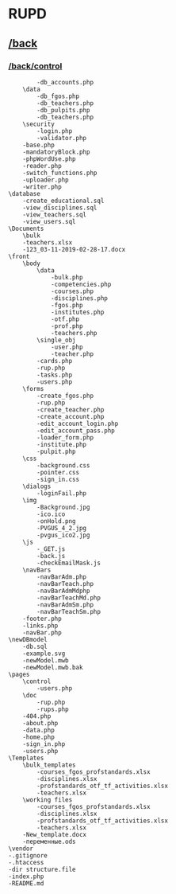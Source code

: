# RUPD
## [/back](/back)
### [/back/control](/back/control)

            -db_accounts.php
        \data               
            -db_fgos.php    
            -db_teachers.php
            -db_pulpits.php 
            -db_teachers.php
        \security
            -login.php
            -validator.php
        -base.php
        -mandatoryBlock.php
        -phpWordUse.php
        -reader.php
        -switch_functions.php
        -uploader.php
        -writer.php
    \database
        -create_educational.sql
        -view_disciplines.sql
        -view_teachers.sql
        -view_users.sql
    \Documents
        \bulk
        -teachers.xlsx
        -123_03-11-2019-02-28-17.docx
    \front
        \body
            \data
                -bulk.php
                -competencies.php
                -courses.php
                -disciplines.php
                -fgos.php
                -institutes.php
                -otf.php
                -prof.php
                -teachers.php
            \single_obj
                -user.php
                -teacher.php
            -cards.php
            -rup.php
            -tasks.php
            -users.php
        \forms
            -create_fgos.php
            -rup.php
            -create_teacher.php
            -create_account.php
            -edit_account_login.php
            -edit_account_pass.php 
            -loader_form.php       
            -institute.php         
            -pulpit.php           
        \css
            -background.css
            -pointer.css
            -sign_in.css
        \dialogs
            -loginFail.php
        \img
            -Background.jpg
            -ico.ico
            -onHold.png
            -PVGUS_4_2.jpg
            -pvgus_ico2.jpg
        \js
            -_GET.js          
            -back.js          
            -checkEmailMask.js
        \navBars
            -navBarAdm.php
            -navBarTeach.php
            -navBarAdmMdphp   
            -navBarTeachMd.php
            -navBarAdmSm.php  
            -navBarTeachSm.php
        -footer.php
        -links.php
        -navBar.php
    \newDBmodel
        -db.sql
        -example.svg
        -newModel.mwb
        -newModel.mwb.bak
    \pages
        \control      
            -users.php
        \doc
            -rup.php  
            -rups.php 
        -404.php
        -about.php
        -data.php
        -home.php 
        -sign_in.php
        -users.php
    \Templates
        \bulk_templates
            -courses_fgos_profstandards.xlsx
            -disciplines.xlsx
            -profstandards_otf_tf_activities.xlsx
            -teachers.xlsx
        \working files
            -courses_fgos_profstandards.xlsx
            -disciplines.xlsx
            -profstandards_otf_tf_activities.xlsx
            -teachers.xlsx
        -New_template.docx
        -переменные.ods
    \vendor
    -.gitignore
    -.htaccess
    -dir structure.file
    -index.php
    -README.md